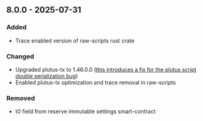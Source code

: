 ## 8.0.0 - 2025-07-31
### Added
* Trace enabled version of raw-scripts rust crate
### Changed
* Upgraded plutus-tx to 1.46.0.0 ([this introduces a fix for the plutus script double serialization bug](https://github.com/IntersectMBO/cardano-api/commit/86ac7198cfd69730fb0f28488a7e028feb268b70))
* Enabled plutus-tx optimization and trace removal in raw-scripts
### Removed
* t0 field from reserve immutable settings smart-contract

